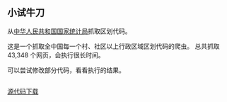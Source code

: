 ## 小试牛刀 ##

从[中华人民共和国国家统计局](http://www.stats.gov.cn/)抓取区划代码。

这是一个抓取全中国每一个村、社区以上行政区域区划代码的爬虫。
总共抓取 43,348 个网页，会执行很长时间。

可以尝试修改部分代码，看看执行的结果。

```
```

[源代码下载](doit.py)

